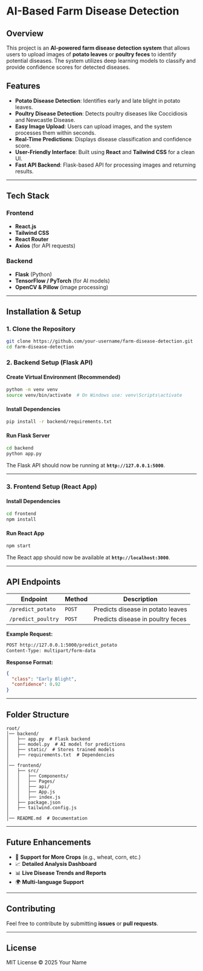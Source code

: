 # AI-Based Farm Disease Detection

## Overview
This project is an **AI-powered farm disease detection system** that allows users to upload images of **potato leaves** or **poultry feces** to identify potential diseases. The system utilizes deep learning models to classify and provide confidence scores for detected diseases.

## Features
- **Potato Disease Detection**: Identifies early and late blight in potato leaves.
- **Poultry Disease Detection**: Detects poultry diseases like Coccidiosis and Newcastle Disease.
- **Easy Image Upload**: Users can upload images, and the system processes them within seconds.
- **Real-Time Predictions**: Displays disease classification and confidence score.
- **User-Friendly Interface**: Built using **React** and **Tailwind CSS** for a clean UI.
- **Fast API Backend**: Flask-based API for processing images and returning results.

---

## Tech Stack
### **Frontend**
- **React.js**
- **Tailwind CSS**
- **React Router**
- **Axios** (for API requests)

### **Backend**
- **Flask** (Python)
- **TensorFlow / PyTorch** (for AI models)
- **OpenCV & Pillow** (image processing)

---

## Installation & Setup
### **1. Clone the Repository**
```bash
git clone https://github.com/your-username/farm-disease-detection.git
cd farm-disease-detection
```

### **2. Backend Setup (Flask API)**
#### **Create Virtual Environment (Recommended)**
```bash
python -m venv venv
source venv/bin/activate  # On Windows use: venv\Scripts\activate
```
#### **Install Dependencies**
```bash
pip install -r backend/requirements.txt
```
#### **Run Flask Server**
```bash
cd backend
python app.py
```
The Flask API should now be running at **`http://127.0.0.1:5000`**.

---

### **3. Frontend Setup (React App)**
#### **Install Dependencies**
```bash
cd frontend
npm install
```
#### **Run React App**
```bash
npm start
```
The React app should now be available at **`http://localhost:3000`**.

---

## API Endpoints
| Endpoint | Method | Description |
|----------|--------|-------------|
| `/predict_potato` | `POST` | Predicts disease in potato leaves |
| `/predict_poultry` | `POST` | Predicts disease in poultry feces |

**Example Request:**
```bash
POST http://127.0.0.1:5000/predict_potato
Content-Type: multipart/form-data
```
**Response Format:**
```json
{
  "class": "Early Blight",
  "confidence": 0.92
}
```

---

## Folder Structure
```
root/
│── backend/
│   ├── app.py  # Flask backend
│   ├── model.py  # AI model for predictions
│   ├── static/  # Stores trained models
│   ├── requirements.txt  # Dependencies
│
│── frontend/
│   ├── src/
│   │   ├── Components/
│   │   ├── Pages/
│   │   ├── api/
│   │   ├── App.js
│   │   ├── index.js
│   ├── package.json
│   ├── tailwind.config.js
│
│── README.md  # Documentation
```

---

## Future Enhancements
- 🌿 **Support for More Crops** (e.g., wheat, corn, etc.)
- 📈 **Detailed Analysis Dashboard**
- 📊 **Live Disease Trends and Reports**
- 🌍 **Multi-language Support**

---

## Contributing
Feel free to contribute by submitting **issues** or **pull requests**.

---

## License
MIT License © 2025 Your Name
